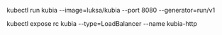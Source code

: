 kubectl run kubia --image=luksa/kubia --port 8080 --generator=run/v1

kubectl expose rc kubia --type=LoadBalancer --name kubia-http

